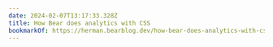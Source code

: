 ```yaml
---
date: 2024-02-07T13:17:33.328Z
title: How Bear does analytics with CSS
bookmarkOf: https://herman.bearblog.dev/how-bear-does-analytics-with-css/
---
```

